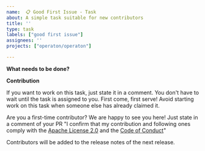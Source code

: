 ```yaml
---
name:  📋 Good First Issue - Task
about: A simple task suitable for new contributors
title: ''
type: task
labels: ["good first issue"]
assignees: ''
projects: ["operaton/operaton"]

---
```


**What needs to be done?**

<!-- 
Please provide a clear and concise description of the task.

The task should be simple enough for a new contributor to understand and complete.
Give examples, provide links and whatever helps to understand the task.
-->

**Contribution**

If you want to work on this task, just state it in a comment. You don't have to wait until the task is assigned to you.
First come, first serve! Avoid starting work on this task when someone else has already claimed it. 

Are you a first-time contributor? We are happy to see you here! 
Just state in a comment of your PR "I confirm that my contribution and following ones comply with the [Apache License 2.0](https://www.apache.org/licenses/LICENSE-2.0) 
and the [Code of Conduct](https://github.com/operaton/operaton/blob/main/CODE_OF_CONDUCT.md)"

Contributors will be added to the release notes of the next release.
